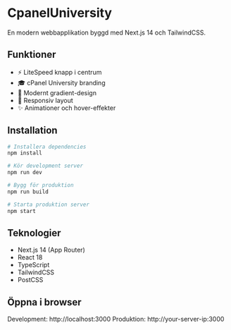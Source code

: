 # CpanelUniversity

En modern webbapplikation byggd med Next.js 14 och TailwindCSS.

## Funktioner

- ⚡ LiteSpeed knapp i centrum
- 🎓 cPanel University branding
- 🎨 Modernt gradient-design
- 📱 Responsiv layout
- ✨ Animationer och hover-effekter

## Installation

```bash
# Installera dependencies
npm install

# Kör development server
npm run dev

# Bygg för produktion
npm run build

# Starta produktion server
npm start
```

## Teknologier

- Next.js 14 (App Router)
- React 18
- TypeScript
- TailwindCSS
- PostCSS

## Öppna i browser

Development: http://localhost:3000
Produktion: http://your-server-ip:3000

